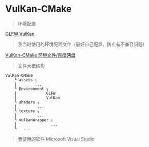 # VulKan-CMake

> 环境配置

[GLFW](https://www.glfw.org/download.html)
[VulKan](https://vulkan.lunarg.com/)


> 我当时使用的环境配置文件（最好自己配置，防止有不兼容问题）

[VulKan-CMake 环境文件/百度网盘](https://pan.baidu.com/s/1-w6xfQS5AXrvmzBTNInGdg?pwd=v9jt)

> 文件大概结构

```
VulKan-CMake
    └ assets ┐
	│		 ...
	└ Environment ┐
	│			  GLFW
	│	          VulKan
	└ shaders ┐
	│		  ...
	└ texture ┐
	│		  ...
	└ vulkanWrapper ┐
	│				...
	└	...
```
> 我使用的软件 Microsoft Visual Studio